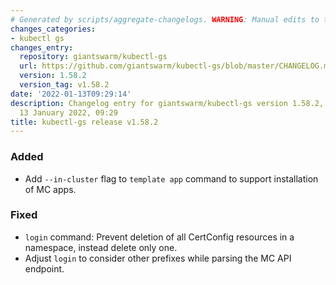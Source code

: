 ```yaml
---
# Generated by scripts/aggregate-changelogs. WARNING: Manual edits to this files will be overwritten.
changes_categories:
- kubectl gs
changes_entry:
  repository: giantswarm/kubectl-gs
  url: https://github.com/giantswarm/kubectl-gs/blob/master/CHANGELOG.md#1582---2022-01-13
  version: 1.58.2
  version_tag: v1.58.2
date: '2022-01-13T09:29:14'
description: Changelog entry for giantswarm/kubectl-gs version 1.58.2, published on
  13 January 2022, 09:29
title: kubectl-gs release v1.58.2
---
```


### Added
- Add `--in-cluster` flag to `template app` command to support installation of MC apps.
### Fixed
- `login` command: Prevent deletion of all CertConfig resources in a namespace, instead delete only one.
- Adjust `login` to consider other prefixes while parsing the MC API endpoint.
